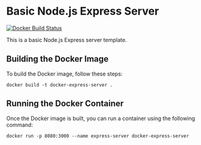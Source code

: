 # Basic Node.js Express Server

[![Docker Build Status](https://img.shields.io/docker/cloud/build/cupaenglishengineering/docker-express-server)](https://hub.docker.com/r/cupaenglishengineering/docker-express-server)


This is a basic Node.js Express server template.

## Building the Docker Image

To build the Docker image, follow these steps:

```
docker build -t docker-express-server .
```

## Running the Docker Container

Once the Docker image is built, you can run a container using the following command:

```
docker run -p 8080:3000 --name express-server docker-express-server
```
